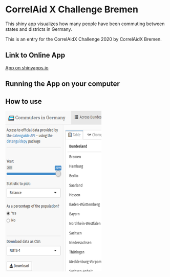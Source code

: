 # CorrelAid X Challenge Bremen

This shiny app visualizes how many people have been commuting between states and districts in Germany. 

This is an entry for the CorrelAidX Challenge 2020 by CorrelAidX Bremen.


## Link to Online App

[App on shinyapps.io](https://long39ng.shinyapps.io/pendlerstat_de/)

## Running the App on your computer


## How to use

<img alt="Screenshot of the Shiny app's left sidebar" src="./screenshots/datenguide_leftpanel.png" width="300" height="500">
